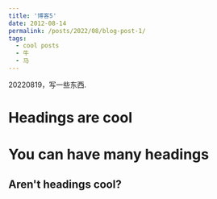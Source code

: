 ```yaml
---
title: '博客5'
date: 2012-08-14
permalink: /posts/2022/08/blog-post-1/
tags:
  - cool posts
  - 牛
  - 马
---
```


20220819，写一些东西.

Headings are cool
======

You can have many headings
======

Aren't headings cool?
------
